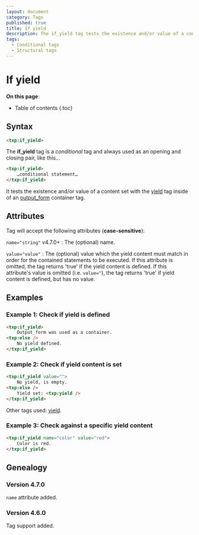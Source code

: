 ```yaml
---
layout: document
category: Tags
published: true
title: If yield
description: The if_yield tag tests the existence and/or value of a content set with the yield tag inside of an output_form container tag.
tags:
  - Conditional tags
  - Structural tags
---
```


# If yield

**On this page**:

* Table of contents
{:toc}

## Syntax

~~~ html
<txp:if_yield>
~~~

The **if_yield** tag is a *conditional* tag and always used as an opening and closing pair, like this…

~~~ html
<txp:if_yield>
    …conditional statement…
</txp:if_yield>
~~~

It tests the existence and/or value of a content set with the [yield](/tags/yield) tag inside of an [output_form](/tags/output_form) container tag.

## Attributes

Tag will accept the following attributes (**case-sensitive**):

`name="string"` <span class="footnote warning">v4.7.0+</span>
: The (optional) name.

`value="value"`
: The (optional) value which the yield content must match in order for the contained statements to be executed. If this attribute is omitted, the tag returns 'true' if the yield content is defined. If this attribute's value is omitted (i.e. `value="`), the tag returns 'true' if yield content is defined, but has no value.

## Examples

### Example 1: Check if yield is defined

~~~ html
<txp:if_yield>
    Output_form was used as a container.
<txp:else />
    No yield defined.
</txp:if_yield>
~~~

### Example 2: Check if yield content is set

~~~ html
<txp:if_yield value="">
    No yield, is empty.
<txp:else />
    Yield set: <txp:yield />
</txp:if_yield>
~~~

Other tags used: [yield](/tags/yield).

### Example 3: Check against a specific yield content

~~~ html
<txp:if_yield name="color" value="red">
	Color is red.
</txp:if_yield>
~~~

## Genealogy

### Version 4.7.0

`name` attribute added.

### Version 4.6.0

Tag support added.
